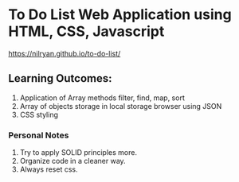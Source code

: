 # To Do List Web Application using HTML, CSS, Javascript
https://nilryan.github.io/to-do-list/

## Learning Outcomes:
  1. Application of Array methods filter, find, map, sort 
  2. Array of objects storage in local storage browser using JSON
  3. CSS styling

### Personal Notes
  1. Try to apply SOLID principles more.
  2. Organize code in a cleaner way.
  3. Always reset css.

